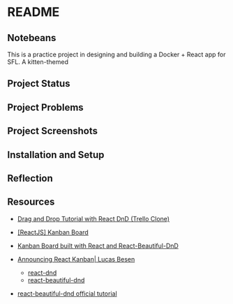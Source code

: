 # README

## Notebeans
This is a practice project in designing and building a Docker + React app for SFL. A kitten-themed

## Project Status

## Project Problems

## Project Screenshots

## Installation and Setup

## Reflection

## Resources

- [Drag and Drop Tutorial with React DnD (Trello Clone)](https://www.youtube.com/watch?v=aK2PD_REk7A)

- [[ReactJS] Kanban Board](https://www.youtube.com/watch?v=pit07rnM9wM)

- [Kanban Board built with React and React-Beautiful-DnD](https://www.youtube.com/watch?v=HKbvwskkX1g)

- [Announcing React Kanban| Lucas Besen](https://dev.to/lucasbesen/announcing-react-kanban-480e)

  + [react-dnd](https://github.com/react-dnd/react-dnd)
  + [react-beautiful-dnd](https://github.com/atlassian/react-beautiful-dnd)

- [react-beautiful-dnd official tutorial](https://egghead.io/lessons/react-course-introduction-beautiful-and-accessible-drag-and-drop-with-react-beautiful-dnd)
